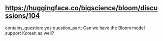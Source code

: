 ## https://huggingface.co/bigscience/bloom/discussions/104

contains_question: yes
question_part: Can we have the Bloom model support Korean as well?